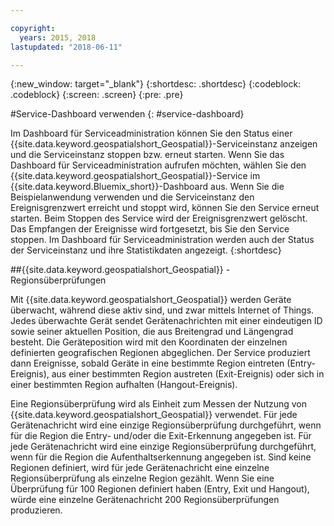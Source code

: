 ```yaml
---

copyright:
  years: 2015, 2018
lastupdated: "2018-06-11"

---
```


<!-- Attribute definitions -->
{:new_window: target="_blank"}
{:shortdesc: .shortdesc}
{:codeblock: .codeblock}
{:screen: .screen}
{:pre: .pre}

#Service-Dashboard verwenden
{: #service-dashboard}


Im Dashboard für Serviceadministration können Sie den Status einer {{site.data.keyword.geospatialshort_Geospatial}}-Serviceinstanz anzeigen und die Serviceinstanz stoppen bzw. erneut starten. Wenn Sie das Dashboard für Serviceadministration aufrufen möchten, wählen Sie den {{site.data.keyword.geospatialshort_Geospatial}}-Service im {{site.data.keyword.Bluemix_short}}-Dashboard aus. Wenn Sie die Beispielanwendung verwenden und die Serviceinstanz den Ereignisgrenzwert erreicht und stoppt wird, können Sie den Service erneut starten. Beim Stoppen des Service wird der Ereignisgrenzwert gelöscht. Das Empfangen der Ereignisse wird fortgesetzt, bis Sie den Service stoppen. Im Dashboard für Serviceadministration werden auch der Status der Serviceinstanz und ihre Statistikdaten angezeigt.
{:shortdesc}

##{{site.data.keyword.geospatialshort_Geospatial}} - Regionsüberprüfungen

Mit {{site.data.keyword.geospatialshort_Geospatial}} werden Geräte überwacht, während diese aktiv sind, und zwar mittels Internet of Things. Jedes überwachte Gerät sendet Gerätenachrichten mit einer eindeutigen ID sowie seiner aktuellen Position, die aus Breitengrad und Längengrad besteht. Die Geräteposition wird mit den Koordinaten der einzelnen definierten geografischen Regionen abgeglichen. Der Service produziert dann Ereignisse, sobald Geräte in eine bestimmte Region eintreten (Entry-Ereignis), aus einer bestimmten Region austreten (Exit-Ereignis) oder sich in einer bestimmten Region aufhalten (Hangout-Ereignis).

Eine Regionsüberprüfung wird als Einheit zum Messen der Nutzung von {{site.data.keyword.geospatialshort_Geospatial}} verwendet. Für jede Gerätenachricht wird eine einzige Regionsüberprüfung durchgeführt, wenn für die Region die Entry- und/oder die Exit-Erkennung angegeben ist. Für jede Gerätenachricht wird eine einzige Regionsüberprüfung durchgeführt, wenn für die Region die Aufenthaltserkennung angegeben ist. Sind keine Regionen definiert, wird für jede Gerätenachricht eine einzelne Regionsüberprüfung als einzelne Region gezählt. Wenn Sie eine Überprüfung für 100 Regionen definiert haben (Entry, Exit und Hangout), würde eine einzelne Gerätenachricht 200 Regionsüberprüfungen produzieren.

